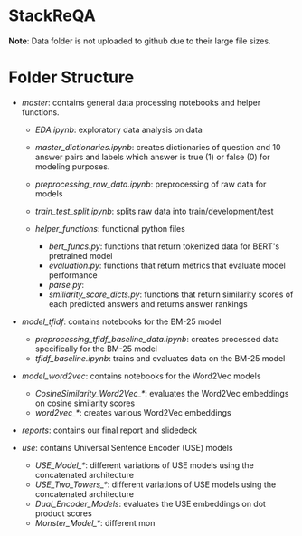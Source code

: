 # StackReQA




**Note**:
Data folder is not uploaded to github due to their large file sizes.

# Folder Structure

- *master*: contains general data processing notebooks and helper functions.

  - *EDA.ipynb*: exploratory data analysis on data
  - *master_dictionaries.ipynb*: creates dictionaries of question and 10 answer pairs and labels which answer is true (1) or false (0) for modeling purposes.
  - *preprocessing_raw_data.ipynb*: preprocessing of raw data for models
  - *train_test_split.ipynb*:  splits raw data into train/development/test
  
  - *helper_functions*: functional python files
    - *bert_funcs.py*: functions that return tokenized data for BERT's pretrained model
    - *evaluation.py*: functions that return metrics that evaluate model performance
    - *parse.py*: 
    - *smiliarity_score_dicts.py*: functions that return similarity scores of each predicted answers and returns answer rankings

- *model_tfidf*: contains notebooks for the BM-25 model
  - *preprocessing_tfidf_baseline_data.ipynb*: creates processed data specifically for the BM-25 model
  - *tfidf_baseline.ipynb*: trains and evaluates data on the BM-25 model

- *model_word2vec*: contains notebooks for the Word2Vec models
  - *CosineSimilarity_Word2Vec_\**: evaluates the Word2Vec embeddings on cosine similarity scores
  - *word2vec_\**: creates various Word2Vec embeddings

- *reports*: contains our final report and slidedeck

- *use*: contains Universal Sentence Encoder (USE) models
  - *USE_Model_\**: different variations of USE models using the concatenated architecture
  - *USE_Two_Towers_\**: different variations of USE models using the concatenated architecture
  - *Dual_Encoder_Models*: evaluates the USE embeddings on dot product scores
  - *Monster_Model_\**: different mon
